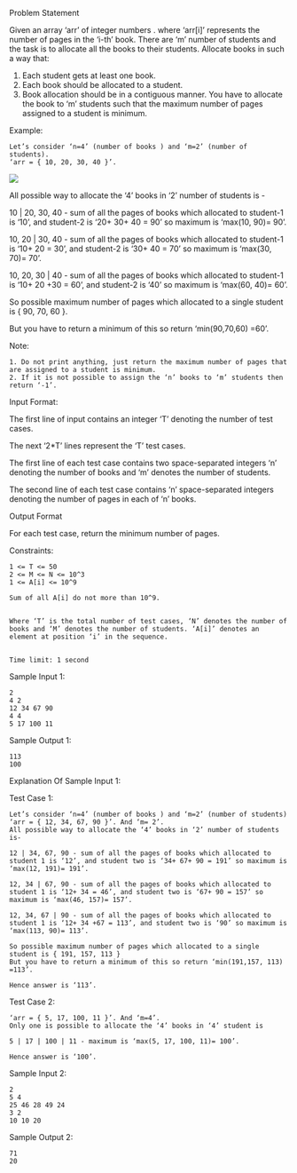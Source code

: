 Problem Statement

Given an array ‘arr’ of integer numbers . where ‘arr[i]’ represents the number of pages in the ‘i-th’ book. There are ‘m’ number of students and the task is to allocate all the books to their students. Allocate books in such a way that:

1. Each student gets at least one book.
2. Each book should be allocated to a student.
3. Book allocation should be in a contiguous manner.
You have to allocate the book to ‘m’ students such that the maximum number of pages assigned to a student is minimum.

Example:

    Let’s consider ‘n=4’ (number of books ) and ‘m=2’ (number of students).
    ‘arr = { 10, 20, 30, 40 }’.

<img src="https://files.codingninjas.in/screenshot-165-7147.png">

All possible way to allocate the ‘4’ books in ‘2’ number of students is -

10 | 20, 30, 40 - sum of all the pages of books which allocated to student-1 is ‘10’, and student-2 is ‘20+ 30+ 40 = 90’ so maximum is ‘max(10, 90)= 90’.

10, 20 | 30, 40 - sum of all the pages of books which allocated to student-1 is ‘10+ 20 = 30’, and student-2 is ‘30+ 40 = 70’ so maximum is ‘max(30, 70)= 70’.

10, 20, 30 | 40 - sum of all the pages of books which allocated to student-1 is ‘10+ 20 +30 = 60’, and student-2 is ‘40’ so maximum is ‘max(60, 40)= 60’.

So possible maximum number of pages which allocated to a single student is { 90, 70, 60 }.

But you have to return a minimum of this so return ‘min(90,70,60) =60’.

Note:

    1. Do not print anything, just return the maximum number of pages that are assigned to a student is minimum.
    2. If it is not possible to assign the ‘n’ books to ‘m’ students then return ‘-1’.

Input Format:

The first line of input contains an integer ‘T’ denoting the number of test cases.

The next ‘2*T’ lines represent the ‘T’ test cases.

The first line of each test case contains two space-separated integers ‘n’ denoting the number of books and ‘m’ denotes the number of students. 

The second line of each test case contains ‘n’ space-separated integers denoting the number of pages in each of ‘n’ books.

Output Format

For each test case, return the minimum number of pages.

Constraints:

    1 <= T <= 50
    2 <= M <= N <= 10^3
    1 <= A[i] <= 10^9

    Sum of all A[i] do not more than 10^9.


    Where ‘T’ is the total number of test cases, ‘N’ denotes the number of books and ‘M’ denotes the number of students. ‘A[i]’ denotes an element at position ‘i’ in the sequence.


    Time limit: 1 second

Sample Input 1:

    2
    4 2
    12 34 67 90
    4 4
    5 17 100 11

Sample Output 1:

    113
    100

Explanation Of Sample Input 1:

Test Case 1:

    Let’s consider ‘n=4’ (number of books ) and ‘m=2’ (number of students)
    ‘arr = { 12, 34, 67, 90 }’. And ‘m= 2’.
    All possible way to allocate the ‘4’ books in ‘2’ number of students is-

    12 | 34, 67, 90 - sum of all the pages of books which allocated to student 1 is ‘12’, and student two is ‘34+ 67+ 90 = 191’ so maximum is ‘max(12, 191)= 191’.

    12, 34 | 67, 90 - sum of all the pages of books which allocated to student 1 is ‘12+ 34 = 46’, and student two is ‘67+ 90 = 157’ so maximum is ‘max(46, 157)= 157’.

    12, 34, 67 | 90 - sum of all the pages of books which allocated to student 1 is ‘12+ 34 +67 = 113’, and student two is ‘90’ so maximum is ‘max(113, 90)= 113’.

    So possible maximum number of pages which allocated to a single student is { 191, 157, 113 } 
    But you have to return a minimum of this so return ‘min(191,157, 113) =113’.

    Hence answer is ‘113’.

Test Case 2:

    ‘arr = { 5, 17, 100, 11 }’. And ‘m=4’.
    Only one is possible to allocate the ‘4’ books in ‘4’ student is 

    5 | 17 | 100 | 11 - maximum is ‘max(5, 17, 100, 11)= 100’.

    Hence answer is ‘100’.

Sample Input 2:

    2
    5 4
    25 46 28 49 24
    3 2
    10 10 20

Sample Output 2:

    71
    20